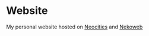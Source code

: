 # Website

My personal website hosted on [Neocities](https://neocities.org/site/reduxflakes) and [Nekoweb](https://nekoweb.org/)
